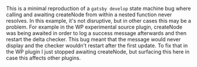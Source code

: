 This is a minimal reproduction of a `gatsby develop` state machine bug where calling and awaiting createNode from within a nested function never resolves. In this example, it's not disruptive, but in other cases this may be a problem. For example in the WP experimental source plugin, createNode was being awaited in order to log a success message afterwards and then restart the delta checker. This bug meant that the message would never display and the checker wouldn't restart after the first update. To fix that in the WP plugin I just stopped awaiting createNode, but surfacing this here in case this affects other plugins.
